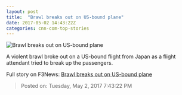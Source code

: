 ```yaml
---
layout: post
title:  "Brawl breaks out on US-bound plane"
date: 2017-05-02 14:43:22Z
categories: cnn-com-top-stories
---
```


![Brawl breaks out on US-bound plane](http://i2.cdn.cnn.com/cnnnext/dam/assets/170502084410-plane-brawl-2-super-tease.jpg)

A violent brawl broke out on a US-bound flight from Japan as a flight attendant tried to break up the passengers.


Full story on F3News: [Brawl breaks out on US-bound plane](http://www.f3nws.com/n/kfhpCH)

> Posted on: Tuesday, May 2, 2017 7:43:22 PM
